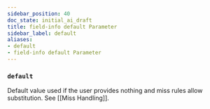```yaml
---
sidebar_position: 40
doc_state: initial_ai_draft
title: field-info default Parameter
sidebar_label: default
aliases:
- default
- field-info default Parameter
---
```



### `default`
  Default value used if the user provides nothing and miss rules allow substitution. See [[Miss Handling]].

